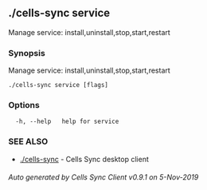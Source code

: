 ## ./cells-sync service

Manage service: install,uninstall,stop,start,restart

### Synopsis

Manage service: install,uninstall,stop,start,restart

```
./cells-sync service [flags]
```

### Options

```
  -h, --help   help for service
```

### SEE ALSO

* [./cells-sync](./cells-sync)	 - Cells Sync desktop client

###### Auto generated by Cells Sync Client v0.9.1 on 5-Nov-2019
